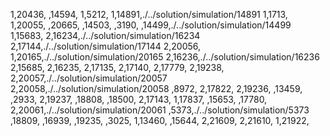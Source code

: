 1,20436,
,14594,
1,5212,
1,14891,./../solution/simulation/14891
1,1713,
1,20055,
,20665,
,14503,
,3190,
,14499,./../solution/simulation/14499
1,15683,
2,16234,./../solution/simulation/16234
2,17144,./../solution/simulation/17144
2,20056,
1,20165,./../solution/simulation/20165
2,16236,./../solution/simulation/16236
2,15685,
2,16235,
2,17135,
2,17140,
2,17779,
2,19238,
2,20057,./../solution/simulation/20057
2,20058,./../solution/simulation/20058
,8972,
2,17822,
2,19236,
,13459,
,2933,
2,19237,
,18808,
,18500,
2,17143,
1,17837,
,15653,
,17780,
2,20061,./../solution/simulation/20061
,5373,./../solution/simulation/5373
,18809,
,16939,
,19235,
,3025,
1,13460,
,15644,
2,21609,
2,21610,
1,21922,
